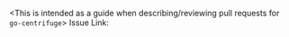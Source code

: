 <This is intended as a guide when describing/reviewing pull requests for `go-centrifuge`>
Issue Link: <Github link>
